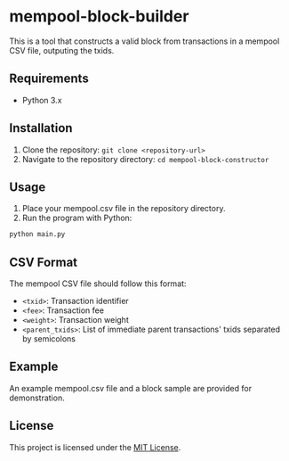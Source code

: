 # mempool-block-builder

This is a tool that constructs a valid block from transactions in a mempool CSV file, outputing the txids.

## Requirements
- Python 3.x

## Installation
1. Clone the repository: `git clone <repository-url>`
2. Navigate to the repository directory: `cd mempool-block-constructor`

## Usage
1. Place your mempool.csv file in the repository directory.
2. Run the program with Python:

```bash
python main.py
```

## CSV Format
The mempool CSV file should follow this format:

- `<txid>`: Transaction identifier
- `<fee>`: Transaction fee
- `<weight>`: Transaction weight
- `<parent_txids>`: List of immediate parent transactions' txids separated by semicolons

## Example
An example mempool.csv file and a block sample are provided for demonstration.

## License
This project is licensed under the [MIT License](LICENSE).
